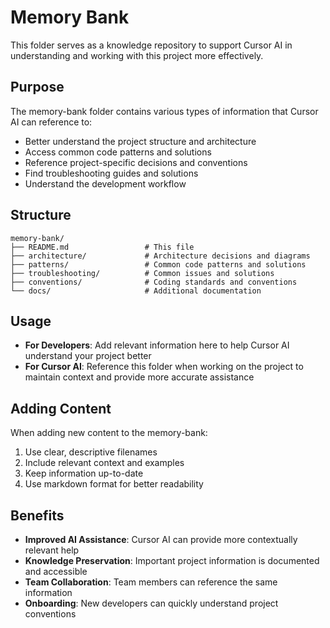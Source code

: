 # Memory Bank

This folder serves as a knowledge repository to support Cursor AI in understanding and working with this project more effectively.

## Purpose

The memory-bank folder contains various types of information that Cursor AI can reference to:
- Better understand the project structure and architecture
- Access common code patterns and solutions
- Reference project-specific decisions and conventions
- Find troubleshooting guides and solutions
- Understand the development workflow

## Structure

```
memory-bank/
├── README.md                 # This file
├── architecture/             # Architecture decisions and diagrams
├── patterns/                 # Common code patterns and solutions
├── troubleshooting/          # Common issues and solutions
├── conventions/              # Coding standards and conventions
└── docs/                     # Additional documentation
```

## Usage

- **For Developers**: Add relevant information here to help Cursor AI understand your project better
- **For Cursor AI**: Reference this folder when working on the project to maintain context and provide more accurate assistance

## Adding Content

When adding new content to the memory-bank:
1. Use clear, descriptive filenames
2. Include relevant context and examples
3. Keep information up-to-date
4. Use markdown format for better readability

## Benefits

- **Improved AI Assistance**: Cursor AI can provide more contextually relevant help
- **Knowledge Preservation**: Important project information is documented and accessible
- **Team Collaboration**: Team members can reference the same information
- **Onboarding**: New developers can quickly understand project conventions
